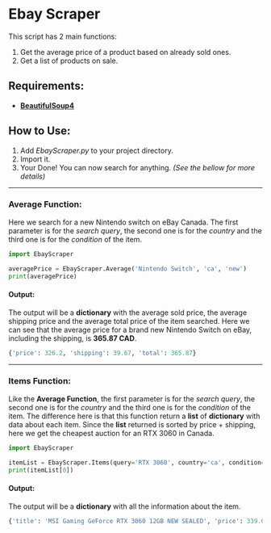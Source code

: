 # Ebay Scraper
This script has 2 main functions:
1. Get the average price of a product based on already sold ones.
2. Get a list of products on sale.

## Requirements: ##

- **[BeautifulSoup4](https://pypi.org/project/beautifulsoup4/)**

## How to Use: ##

1. Add *EbayScraper.py* to your project directory.
2. Import it.
3. Your Done! You can now search for anything. *(See the bellow for more details)*

---

### Average Function:

Here we search for a new Nintendo switch on eBay Canada. The first parameter is for the *search query*, the second one is for the *country* and the third one is for the *condition* of the item.
```PYTHON
import EbayScraper

averagePrice = EbayScraper.Average('Nintendo Switch', 'ca', 'new')
print(averagePrice)
```
#### Output:
The output will be a **dictionary** with the average sold price, the average shipping price and the average total price of the item searched. Here we can see that the average price for a brand new Nintendo Switch on eBay, including the shipping, is **365.87 CAD**.
```PYTHON
{'price': 326.2, 'shipping': 39.67, 'total': 365.87}
```

---


### Items Function:

Like the **Average Function**, the first parameter is for the *search query*, the second one is for the *country* and the third one is for the *condition* of the item. The difference here is that this function return a **list** of **dictionary** with data about each item. Since the **list** returned is sorted by price + shipping, here we get the cheapest auction for an RTX 3060 in Canada.
```PYTHON
import EbayScraper

itemList = EbayScraper.Items(query='RTX 3060', country='ca', condition='new', type='auction')
print(itemList[0])
```
#### Output:
The output will be a **dictionary** with all the information about the item.
```PYTHON
{'title': 'MSI Gaming GeForce RTX 3060 12GB NEW SEALED', 'price': 339.04, 'shipping': 0, 'time-left': '3d 4h left', 'time-end': '(Sun, 12:25 p.m.)', 'bid-count': 14, 'reviews-count': 0, 'url': 'https://www.Ebay.ca/itm/...'}
```

